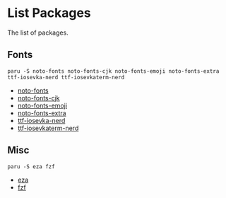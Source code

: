 # List Packages

The list of packages.

## Fonts

```
paru -S noto-fonts noto-fonts-cjk noto-fonts-emoji noto-fonts-extra ttf-iosevka-nerd ttf-iosevkaterm-nerd
```

- [noto-fonts](https://archlinux.org/packages/extra/any/noto-fonts/)
- [noto-fonts-cjk](https://archlinux.org/packages/extra/any/noto-fonts-cjk/)
- [noto-fonts-emoji](https://archlinux.org/packages/extra/any/noto-fonts-emoji/)
- [noto-fonts-extra](https://archlinux.org/packages/extra/any/noto-fonts-extra/)
- [ttf-iosevka-nerd](https://archlinux.org/packages/extra/any/ttf-iosevka-nerd/)
- [ttf-iosevkaterm-nerd](https://archlinux.org/packages/extra/any/ttf-iosevkaterm-nerd/)

## Misc

```
paru -S eza fzf
```

- [eza](https://archlinux.org/packages/extra/x86_64/eza/)
- [fzf](https://archlinux.org/packages/extra/x86_64/fzf/)